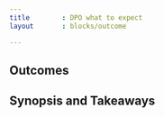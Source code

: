 ```yaml
---
title        : DPO what to expect
layout       : blocks/outcome

---
```



## Outcomes



## Synopsis and Takeaways
